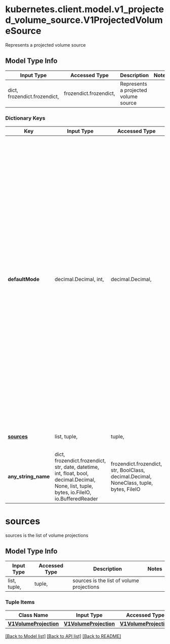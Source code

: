 # kubernetes.client.model.v1_projected_volume_source.V1ProjectedVolumeSource

Represents a projected volume source

## Model Type Info
Input Type | Accessed Type | Description | Notes
------------ | ------------- | ------------- | -------------
dict, frozendict.frozendict,  | frozendict.frozendict,  | Represents a projected volume source | 

### Dictionary Keys
Key | Input Type | Accessed Type | Description | Notes
------------ | ------------- | ------------- | ------------- | -------------
**defaultMode** | decimal.Decimal, int,  | decimal.Decimal,  | defaultMode are the mode bits used to set permissions on created files by default. Must be an octal value between 0000 and 0777 or a decimal value between 0 and 511. YAML accepts both octal and decimal values, JSON requires decimal values for mode bits. Directories within the path are not affected by this setting. This might be in conflict with other options that affect the file mode, like fsGroup, and the result can be other mode bits set. | [optional] value must be a 32 bit integer
**[sources](#sources)** | list, tuple,  | tuple,  | sources is the list of volume projections | [optional] 
**any_string_name** | dict, frozendict.frozendict, str, date, datetime, int, float, bool, decimal.Decimal, None, list, tuple, bytes, io.FileIO, io.BufferedReader | frozendict.frozendict, str, BoolClass, decimal.Decimal, NoneClass, tuple, bytes, FileIO | any string name can be used but the value must be the correct type | [optional]

# sources

sources is the list of volume projections

## Model Type Info
Input Type | Accessed Type | Description | Notes
------------ | ------------- | ------------- | -------------
list, tuple,  | tuple,  | sources is the list of volume projections | 

### Tuple Items
Class Name | Input Type | Accessed Type | Description | Notes
------------- | ------------- | ------------- | ------------- | -------------
[**V1VolumeProjection**](V1VolumeProjection.md) | [**V1VolumeProjection**](V1VolumeProjection.md) | [**V1VolumeProjection**](V1VolumeProjection.md) |  | 

[[Back to Model list]](../../README.md#documentation-for-models) [[Back to API list]](../../README.md#documentation-for-api-endpoints) [[Back to README]](../../README.md)


